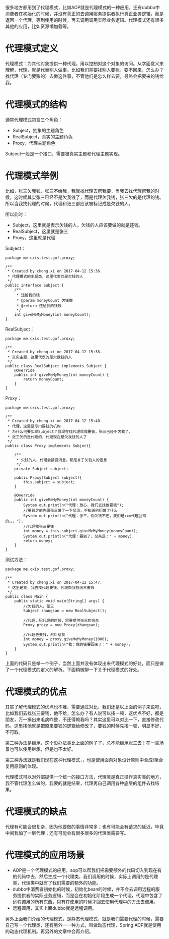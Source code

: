 很多地方都用到了代理模式，比如AOP就是代理模式的一种应用，还有dubbo中消费者在初始化的时候，并没有真正的去调用服务提供者执行真正业务逻辑，而是返回一个代理，等到使用的时候，再去调用调用实际业务逻辑。代理模式还有很多其他的应用，比如资源懒加载等。

# 代理模式定义
代理模式：为其他对象提供一种代理，用以控制对这个对象的访问。从字面意义来理解，代理，就是代替别人做事。比如我们需要找别人要账，要不回来，怎么办？找代理（专门要账的）去做这件事，不管他们是怎么样去要，最终会把要来的钱给我。

# 代理模式的结构
通常代理模式包含三个角色：

- Subject，抽象的主题角色
- RealSubject，真实的主题角色
- Proxy，代理主题角色

Subject一般是一个接口，需要被真实主题和代理主题实现。

# 代理模式举例
比如，张三欠我钱，张三不给我，我就找代理去帮我要，当我去找代理帮我的时候，这时候其实张三已经不是欠我钱了，而是代理欠我钱，张三欠的是代理的钱。所以当我找代理的时候，代理和张三都应该被标记成是欠钱的人。

所以此时：

- Subject，这里就是表示欠钱的人，欠钱的人应该要做的就是还钱。
- RealSubject，这里就是张三
- Proxy，这里就是代理

Subject：

```
package me.cxis.test.gof.proxy;

/**
 * Created by cheng.xi on 2017-04-12 15:36.
 * 代理模式的主题类，这里代表的是欠钱的人
 */
public interface Subject {
    /**
     * 还给我的钱
     * @param moneyCount 欠钱数
     * @return 还给我的钱数
     */
    int giveMeMyMoney(int moneyCount);
}
```

RealSubject：

```
package me.cxis.test.gof.proxy;

/**
 * Created by cheng.xi on 2017-04-12 15:38.
 * 真实主题，这里代表的是欠我钱的人
 */
public class RealSubject implements Subject {
    @Override
    public int giveMeMyMoney(int moneyCount) {
        return moneyCount;
    }
}
```

Proxy：

```
package me.cxis.test.gof.proxy;

/**
 * Created by cheng.xi on 2017-04-12 15:40.
 * 代理，这里是专门要钱的机构
 * 为什么他要实现Subject？我现在找代理帮我要钱，张三已经不欠我了，
 * 张三欠的是代理的，代理现在是欠我钱的人了
 */
public class Proxy implements Subject{

    /**
     * 欠钱的人，代理会接受消息，都是关于欠钱人的信息
     */
    private Subject subject;

    public Proxy(Subject subject){
        this.subject = subject;
    }

    @Override
    public int giveMeMyMoney(int moneyCount) {
        System.out.println("代理：放心，我们去找他要钱");
        //要钱之前先跟张三做了一下交流，不知道他们做了什么
        System.out.println("代理：张三，你欠钱不还，我们是xxx代理公司的。。。");
        //代理找张三要钱
        int money = this.subject.giveMeMyMoney(moneyCount);
        System.out.println("代理：要到了，总共是：" + money);
        return money;
    }
}
```

测试方法：

```
package me.cxis.test.gof.proxy;

/**
 * Created by cheng.xi on 2017-04-12 15:47.
 * 这里是我，我去找代理要钱，代理帮我找张三要钱
 */
public class Main {
    public static void main(String[] args) {
        //欠钱的人，张三
        Subject zhangsan = new RealSubject();

        //代理，招代理的时候，需要提供张三的信息
        Proxy proxy = new Proxy(zhangsan);

        //代理去要钱，然后给我
        int money = proxy.giveMeMyMoney(1000);
        System.out.println("我：我的钱要回来了：" + money);
    }
}
```

上面的代码只是举一个例子，当然上面并没有体现出来代理模式的好处，而只是做了一个代理模式的定义的解析。下面稍微聊一下关于代理模式的好处。

# 代理模式的优点
其实了解代理模式的优点也不难，需要通过对比，我们还是以上面的例子来说吧，比如我们去找张三要钱，他不给，怎么办？有人说可以揍一顿，这优点不好，都是朋友，万一揍出来毛病咋整，不还得赖我吗？其实这里可以对比一下，直接修改代码，这里揍他就是把原来要钱的逻辑给修改了，要钱的时候先揍一顿，明显不好，不可取。

第二种办法是继承，这个没办法类比上面的例子了，总不能继承张三去！在一些场景也可以使用继承，但是也不太好。

第三种办法就是我们现在这种代理模式，，也是使用面向对象设计原则中合成/聚合复用原则的体现。

代理模式可以对外部提供一个统一的接口方法，代理类是真正操作真实类的地方，我不管代理怎么做的，我要的就是结果，代理再自己调用各种底层的组件去找结果。

# 代理模式的缺点
代理有可能会很复杂，因为他要做的事情非常多；也有可能会有请求的延迟，毕竟中间我加了一层代理；还有可能会有很多很多的代理类需要写。

# 代理模式的应用场景

- AOP是一个代理模式的应用，aop可以帮我们把需要额外的代码切入到现在有的代码中去，然后生成一个代理类，我们调用的时候，实际上调用的是代理类，代理类中就有了我们需要的额外的功能。
- dubbo中消费者初始化的时候，初始化bean的时候，并不会去调用远程的服务提供者的实际业务逻辑，而是会在初始化阶段生成一个代理，代理中包含了远程调用的所有东西，只有在使用的时候才回去使用代理中的方法去调用。
- 远程调用，其实上面dubbo就是远程调用。

另外上面我们介绍的代理模式，是静态代理模式，就是我们需要代理的时候，需要自己写一个代理类，还有另外一一种方式，叫做动态代理，Spring AOP就是使用的动态代理机制。再另外的文章中会再介绍。